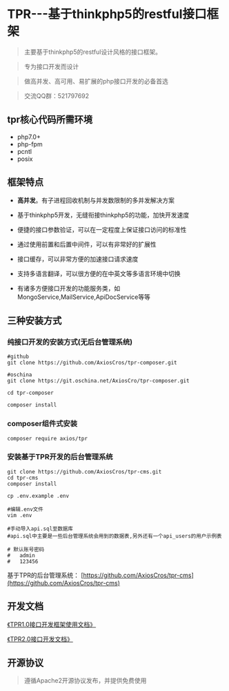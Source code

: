 # TPR---基于thinkphp5的restful接口框架

> 主要基于thinkphp5的restful设计风格的接口框架。

> 专为接口开发而设计

> 做高并发、高可用、易扩展的php接口开发的必备首选 

> 交流QQ群：521797692

## tpr核心代码所需环境
* php7.0+ 
* php-fpm 
* pcntl 
* posix 

## 框架特点
* **高并发**。有子进程回收机制与并发数限制的多并发解决方案

* 基于thinkphp5开发，无缝衔接thinkphp5的功能，加快开发速度

* 便捷的接口参数验证，可以在一定程度上保证接口访问的标准性

* 通过使用前置和后置中间件，可以有非常好的扩展性

* 接口缓存，可以非常方便的加速接口请求速度

* 支持多语言翻译，可以很方便的在中英文等多语言环境中切换

* 有诸多方便接口开发的功能服务类，如MongoService,MailService,ApiDocService等等

## 三种安装方式

### 纯接口开发的安装方式(无后台管理系统)
``` shell
#github
git clone https://github.com/AxiosCros/tpr-composer.git

#oschina
git clone https://git.oschina.net/AxiosCro/tpr-composer.git

cd tpr-composer 

composer install

```

### composer组件式安装
``` shell
composer require axios/tpr
```

### 安装基于TPR开发的后台管理系统
``` shell
git clone https://github.com/AxiosCros/tpr-cms.git
cd tpr-cms
composer install

cp .env.example .env

#编辑.env文件
vim .env

#手动导入api.sql至数据库
#api.sql中主要是一些后台管理系统会用到的数据表,另外还有一个api_users的用户示例表

# 默认账号密码
#   admin
#   123456

```
基于TPR的后台管理系统： 
[https://github.com/AxiosCros/tpr-cms](https://github.com/AxiosCros/tpr-cms)

## 开发文档
[《TPR1.0接口开发框架使用文档》](http://www.kancloud.cn/axios/tpr)

[《TPR2.0接口开发文档》](http://www.kancloud.cn/axios/tpr2)

## 开源协议
> 遵循Apache2开源协议发布，并提供免费使用